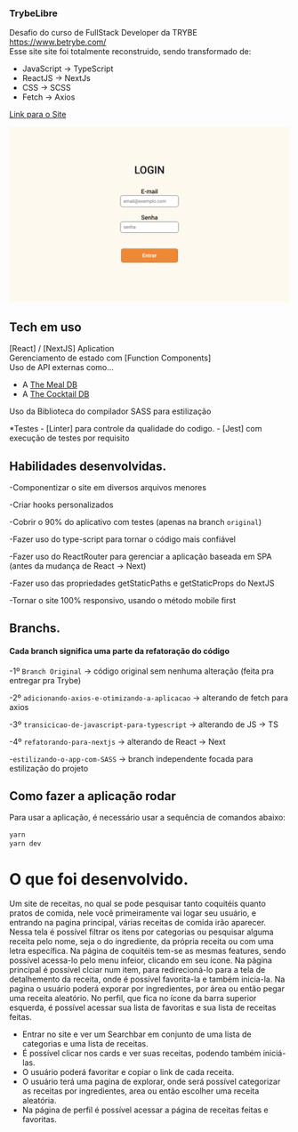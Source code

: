 ### TrybeLibre

Desafio do curso de FullStack Developer da TRYBE https://www.betrybe.com/ </br>
Esse site site foi totalmente reconstruido, sendo transformado de:
 - JavaScript -> TypeScript
 - ReactJS -> NextJs
 - CSS -> SCSS
 - Fetch -> Axios

[Link para o Site](https://recipes-app-lemon.vercel.app/)

![plot](./src/images/recipesPreview.png)

## Tech em uso

[React] / [NextJS] Aplication </br>
Gerenciamento de estado com [Function Components] </br>
Uso de API externas como...
  - A [The Meal DB](https://www.themealdb.com/api.php)
  - A [The Cocktail DB](https://www.thecocktaildb.com/api.php)

Uso da Biblioteca do compilador SASS para estilização

  *Testes
    - [Linter] para controle da qualidade do codigo.
    - [Jest] com execução de testes por requisito

## Habilidades desenvolvidas.

-Componentizar o site em diversos arquivos menores </br>

-Criar hooks personalizados </br>

-Cobrir o 90% do aplicativo com testes (apenas na branch `original`)</br>

-Fazer uso do type-script para tornar o código mais confiável </br>

-Fazer uso do ReactRouter para gerenciar a aplicação baseada em SPA (antes da mudança de React -> Next)</br>

-Fazer uso das propriedades getStaticPaths e getStaticProps do NextJS </br>

-Tornar o site 100% responsivo, usando o método mobile first </br>

## Branchs.

#### Cada branch significa uma parte da refatoração do código
-1º `Branch Original` -> código original sem nenhuma alteração (feita pra entregar pra Trybe) </br>

-2º `adicionando-axios-e-otimizando-a-aplicacao` -> alterando de fetch para axios </br>

-3º `transicicao-de-javascript-para-typescript` -> alterando de JS -> TS</br>

-4º `refatorando-para-nextjs` -> alterando de React -> Next </br>

-`estilizando-o-app-com-SASS` -> branch independente focada para estilização do projeto</br>


## Como fazer a aplicação rodar

Para usar a aplicação, é necessário usar a sequência de comandos abaixo:

```
yarn
yarn dev
```


# O que foi desenvolvido.

Um site de receitas, no qual se pode pesquisar tanto coquitéis quanto pratos de comida, nele você primeiramente vai logar seu usuário, e entrando na pagina principal, várias receitas de comida irão aparecer. Nessa tela é possível filtrar os itens por categorias ou pesquisar alguma receita pelo nome, seja o do ingrediente, da própria receita ou com uma letra específica. Na página de coquitéis tem-se as mesmas features, sendo possível acessa-lo pelo menu infeior, clicando em seu ícone. Na página principal é possível clciar num item, para redirecioná-lo para a tela de detalhemento da receita, onde é possível favorita-la e também inicia-la. Na pagina o usuário poderá exporar por ingredientes, por área ou então pegar uma receita aleatório. No perfil, que fica no ícone da barra superior esquerda, é possível acessar sua lista de favoritas e sua lista de receitas feitas.

  - Entrar no site e ver um Searchbar em conjunto de uma lista de categorias e uma lista de receitas.
  - É possível clicar nos cards e ver suas receitas, podendo também iniciá-las.
  - O usuário poderá favoritar e copiar o link de cada receita.
  - O usuário terá uma pagina de explorar, onde será possível categorizar as receitas por ingredientes, area ou então escolher uma receita aleatória.
  - Na página de perfil é possível acessar a página de receitas feitas e favoritas.
